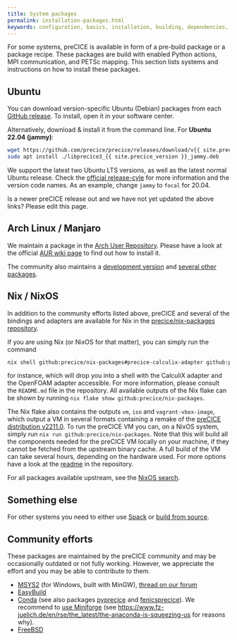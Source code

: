```yaml
---
title: System packages
permalink: installation-packages.html
keywords: configuration, basics, installation, building, dependencies, spack
---
```


For some systems, preCICE is available in form of a pre-build package or a package recipe.
These packages are build with enabled Python actions, MPI communication, and PETSc mapping.
This section lists systems and instructions on how to install these packages.

## Ubuntu

You can download version-specific Ubuntu (Debian) packages from each [GitHub release](https://github.com/precice/precice/releases/latest).
To install, open it in your software center.

Alternatively, download & install it from the command line. For **Ubuntu 22.04 (jammy)**:

```bash
wget https://github.com/precice/precice/releases/download/v{{ site.precice_version }}/libprecice3_{{ site.precice_version }}_jammy.deb
sudo apt install ./libprecice3_{{ site.precice_version }}_jammy.deb
```

We support the latest two Ubuntu LTS versions, as well as the latest normal Ubuntu release.
Check the [official release-cyle](https://ubuntu.com/about/release-cycle) for more information and the version code names.
As an example, change `jammy` to `focal` for 20.04.

Is a newer preCICE release out and we have not yet updated the above links? Please edit this page.

## Arch Linux / Manjaro

We maintain a package in the [Arch User Repository](https://aur.archlinux.org/packages/precice/).
Please have a look at the official [AUR wiki page](https://wiki.archlinux.org/index.php/Arch_User_Repository) to find out how to install it.

The community also maintains a [development version](https://aur.archlinux.org/packages/precice-git) and [several other packages](https://aur.archlinux.org/packages?&K=precice).

## Nix / NixOS

In addition to the community efforts listed above, preCICE and several of the bindings and adapters are available for Nix in the [precice/nix-packages repository](https://github.com/precice/nix-packages/).

If you are using Nix (or NixOS for that matter), you can simply run the command

```sh
nix shell github:precice/nix-packages#precice-calculix-adapter github:precice/nix-packages#precice-openfoam-adapter
```

for instance, which will drop you into a shell with the CalculiX adapter and the OpenFOAM adapter accessible.
For more information, please consult the `README.md` file in the repository.
All available outputs of the Nix flake can be shown by running `nix flake show github:precice/nix-packages`.

The Nix flake also contains the outputs `vm`, `iso` and `vagrant-vbox-image`, which output a VM in several formats containing a remake of the [preCICE distribution v2211.0](installation-vm.html).
To run the preCICE VM you can, on a NixOS system, simply run `nix run github:precice/nix-packages`.
Note that this will build all the components needed for the preCICE VM locally on your machine, if they cannot be fetched from the upstream binary cache.
A full build of the VM can take several hours, depending on the hardware used.
For more options have a look at the [readme](https://github.com/precice/nix-packages#readme) in the repository.

For all packages available upstream, see the [NixOS search](https://search.nixos.org/packages?channel=unstable&from=0&size=50&sort=relevance&query=precice).

## Something else

For other systems you need to either use [Spack](installation-spack.html) or [build from source](installation-source-preparation.html).

## Community efforts

These packages are maintained by the preCICE community and may be occasionally outdated or not fully working.
However, we appreciate the effort and you may be able to contribute to them.

- [MSYS2](https://packages.msys2.org/base/mingw-w64-precice) (for Windows, built with MinGW), [thread on our forum](https://precice.discourse.group/t/precice-and-mingw-packages/382)
- [EasyBuild](https://github.com/easybuilders/easybuild-easyconfigs/tree/develop/easybuild/easyconfigs/p/preCICE)
- [Conda](https://github.com/conda-forge/precice-feedstock) (see also packages [pyprecice](https://github.com/conda-forge/pyprecice-feedstock) and [fenicsprecice](https://github.com/conda-forge/fenicsprecice-feedstock)). We recommend to [use Miniforge](https://conda-forge.org/download/) (see https://www.fz-juelich.de/en/rse/the_latest/the-anaconda-is-squeezing-us for reasons why).
- [FreeBSD](https://www.freshports.org/science/precice)
